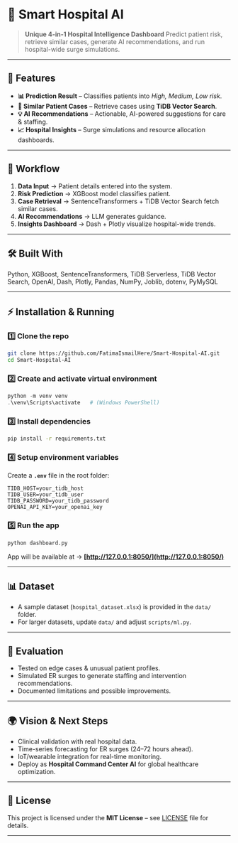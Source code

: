 
# 🏥 Smart Hospital AI

> **Unique 4-in-1 Hospital Intelligence Dashboard**
> Predict patient risk, retrieve similar cases, generate AI recommendations, and run hospital-wide surge simulations.

---

## 🚀 Features

* **📊 Prediction Result** – Classifies patients into *High, Medium, Low risk*.
* **🧬 Similar Patient Cases** – Retrieve cases using **TiDB Vector Search**.
* **💡 AI Recommendations** – Actionable, AI-powered suggestions for care & staffing.
* **📈 Hospital Insights** – Surge simulations and resource allocation dashboards.

---

## 🔄 Workflow

1. **Data Input** → Patient details entered into the system.
2. **Risk Prediction** → XGBoost model classifies patient.
3. **Case Retrieval** → SentenceTransformers + TiDB Vector Search fetch similar cases.
4. **AI Recommendations** → LLM generates guidance.
5. **Insights Dashboard** → Dash + Plotly visualize hospital-wide trends.

---

## 🛠️ Built With

Python, XGBoost, SentenceTransformers, TiDB Serverless, TiDB Vector Search, OpenAI, Dash, Plotly, Pandas, NumPy, Joblib, dotenv, PyMySQL

---

## ⚡ Installation & Running

### 1️⃣ Clone the repo

```bash
git clone https://github.com/FatimaIsmailHere/Smart-Hospital-AI.git
cd Smart-Hospital-AI
```

### 2️⃣ Create and activate virtual environment

```powershell
python -m venv venv
.\venv\Scripts\activate   # (Windows PowerShell)
```

### 3️⃣ Install dependencies

```bash
pip install -r requirements.txt
```

### 4️⃣ Setup environment variables

Create a **`.env`** file in the root folder:

```
TIDB_HOST=your_tidb_host
TIDB_USER=your_tidb_user
TIDB_PASSWORD=your_tidb_password
OPENAI_API_KEY=your_openai_key
```

### 5️⃣ Run the app

```bash
python dashboard.py
```

App will be available at → **[http://127.0.0.1:8050/](http://127.0.0.1:8050/)**

---

## 📊 Dataset
* A sample dataset (`hospital_dataset.xlsx`) is provided in the `data/` folder.
* For larger datasets, update `data/` and adjust `scripts/ml.py`.

---

## 🧪 Evaluation

* Tested on edge cases & unusual patient profiles.
* Simulated ER surges to generate staffing and intervention recommendations.
* Documented limitations and possible improvements.

---

## 🌍 Vision & Next Steps
* Clinical validation with real hospital data.
* Time-series forecasting for ER surges (24–72 hours ahead).
* IoT/wearable integration for real-time monitoring.
* Deploy as **Hospital Command Center AI** for global healthcare optimization.

---

## 📜 License

This project is licensed under the **MIT License** – see [LICENSE](LICENSE) file for details.

---


